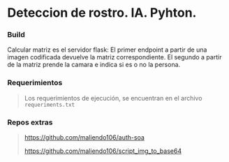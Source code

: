 # Deteccion de rostro. IA. Pyhton.

### Build
Calcular matriz es el servidor flask:
El primer endpoint a partir de una imagen codificada devuelve la matriz correspondiente.
El segundo a partir de la matriz prende la camara e indica si es o no la persona.

### Requerimientos
> Los requerimientos de ejecución, se encuentran en el archivo `requeriments.txt`

### Repos extras
> https://github.com/maliendo106/auth-soa
>
> https://github.com/maliendo106/script_img_to_base64

